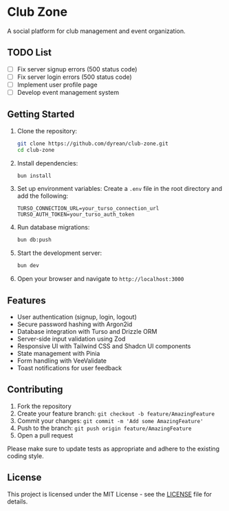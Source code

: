 # Club Zone

A social platform for club management and event organization.

## TODO List

- [ ] Fix server signup errors (500 status code)
- [ ] Fix server login errors (500 status code)
- [ ] Implement user profile page
- [ ] Develop event management system

## Getting Started

1. Clone the repository:

   ```sh
   git clone https://github.com/dyrean/club-zone.git
   cd club-zone
   ```

2. Install dependencies:

   ```sh
   bun install
   ```

3. Set up environment variables:
   Create a `.env` file in the root directory and add the following:

   ```env
   TURSO_CONNECTION_URL=your_turso_connection_url
   TURSO_AUTH_TOKEN=your_turso_auth_token
   ```

4. Run database migrations:

   ```sh
   bun db:push
   ```

5. Start the development server:

   ```sh
   bun dev
   ```

6. Open your browser and navigate to `http://localhost:3000`

## Features

- User authentication (signup, login, logout)
- Secure password hashing with Argon2id
- Database integration with Turso and Drizzle ORM
- Server-side input validation using Zod
- Responsive UI with Tailwind CSS and Shadcn UI components
- State management with Pinia
- Form handling with VeeValidate
- Toast notifications for user feedback

## Contributing

1. Fork the repository
2. Create your feature branch: `git checkout -b feature/AmazingFeature`
3. Commit your changes: `git commit -m 'Add some AmazingFeature'`
4. Push to the branch: `git push origin feature/AmazingFeature`
5. Open a pull request

Please make sure to update tests as appropriate and adhere to the existing coding style.

## License

This project is licensed under the MIT License - see the [LICENSE](LICENSE) file for details.
